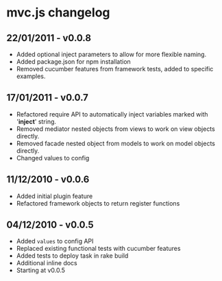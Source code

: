 # mvc.js changelog

## 22/01/2011 - v0.0.8
+ Added optional inject parameters to allow for more flexible naming.
+ Added package.json for npm installation
+ Removed cucumber features from framework tests, added to specific examples.

## 17/01/2011 - v0.0.7

+ Refactored require API to automatically inject variables marked with '__inject__' string.
+ Removed mediator nested objects from views to work on view objects directly.
+ Removed facade nested object from models to work on model objects directly.
+ Changed values to config

## 11/12/2010 - v0.0.6

+ Added initial plugin feature
+ Refactored framework objects to return register functions

## 04/12/2010 - v0.0.5

+ Added `values` to config API
+ Replaced existing functional tests with cucumber features
+ Added tests to deploy task in rake build
+ Additional inline docs
+ Starting at v0.0.5
